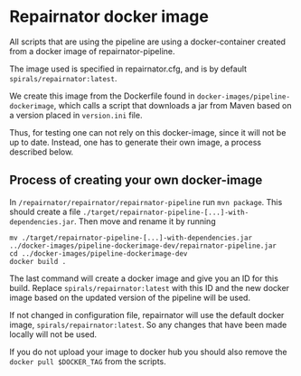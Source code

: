 # Repairnator docker image

All scripts that are using the pipeline are using a docker-container
created from a docker image of repairnator-pipeline. 

The image used is specified in repairnator.cfg, and is by default
`spirals/repairnator:latest`.

We create this image from the Dockerfile found in
`docker-images/pipeline-dockerimage`, which calls a script that
downloads a jar from Maven based on a version placed in
`version.ini` file.

Thus, for testing one can not rely on this docker-image, since it will
not be up to date. Instead, one has to generate their own image, a
process described below.

## Process of creating your own docker-image

In `/repairnator/repairnator/repairnator-pipeline` run ```mvn
package```. This should create a file
`./target/repairnator-pipeline-[...]-with-dependencies.jar`. Then move and
rename it by running

```
mv ./target/repairnator-pipeline-[...]-with-dependencies.jar
../docker-images/pipeline-dockerimage-dev/repairnator-pipeline.jar
cd ../docker-images/pipeline-dockerimage-dev
docker build .
```

The last command will create a docker image and give you an ID for
this build. Replace `spirals/repairnator:latest` with this ID and
the new docker image based on the updated version of the pipeline will
be used.

If not changed in configuration file, repairnator will use the default
docker image, `spirals/repairnator:latest`. So any changes that have
been made locally will not be used.

If you do not upload  your image to docker hub you should also remove the ` docker pull $DOCKER_TAG` from the scripts. 